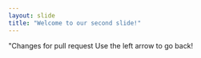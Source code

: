 ```yaml
---
layout: slide
title: "Welcome to our second slide!"
---
```

"Changes for pull request
Use the left arrow to go back!
